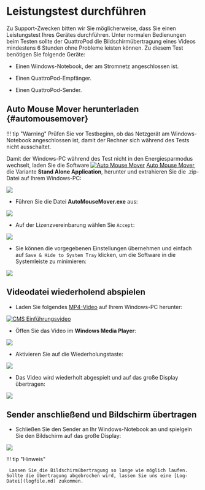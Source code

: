 # Leistungstest durchführen

Zu Support-Zwecken bitten wir Sie möglicherweise, dass Sie einen Leistungstest Ihres Gerätes durchführen. Unter normalen Bedienungen beim Testen sollte der QuattroPod die Bildschirmübertragung eines Videos mindestens 6 Stunden ohne Probleme leisten können. Zu diesem Test benötigen Sie folgende Geräte:

* Einen Windows-Notebook, der am Stromnetz angeschlossen ist.

* Einen QuattroPod-Empfänger.

* Einen QuattroPod-Sender.

## Auto Mouse Mover herunterladen {#automousemover}

!!! tip "Warning" 
	Prüfen Sie vor Testbeginn, ob das Netzgerät am Windows-Notebook angeschlossen ist, damit der Rechner sich während des Tests nicht ausschaltet.

Damit der Windows-PC während des Test nicht in den Energiesparmodus wechselt, laden Sie die Software [![Auto Mouse Mover](/assets/img/automousemover.icon.png)](https://www.murgee.com/auto-mouse-mover/) [Auto Mouse Mover](https://www.murgee.com/auto-mouse-mover/), die Variante **Stand Alone Application**, herunter und extrahieren Sie die .zip-Datei auf Ihrem Windows-PC:

![](/assets/img/automousemover.extract.png)

* Führen Sie die Datei **AutoMouseMover.exe** aus:

![](/assets/img/AutoMouseMover.exe.png)

* Auf der Lizenzvereinbarung wählen Sie `Accept`:

![](/assets/img/automousemover.agreement.png)

* Sie können die vorgegebenen Einstellungen übernehmen und einfach auf `Save & Hide to System Tray` klicken, um die Software in die Systemleiste zu minimieren:

![](/assets/img/automousemove.settings.png)

## Videodatei wiederholend abspielen

* Laden Sie folgendes [MP4-Video](https://assets.stueber.de/videos/cms.quattropod.introduction.de.mp4) auf Ihrem Windows-PC herunter:

[![CMS Einführungsvideo](/assets/img/thumbnail.video.cms.png)](https://assets.stueber.de/videos/cms.quattropod.introduction.de.mp4)

* Öffen Sie das Video im **Windows Media Player**: 

![](/assets/img/video.open.in.mediaplayer.png)

* Aktivieren Sie auf die Wiederholungstaste:

![](/assets/img/mediaplayer.repeat.png)

* Das Video wird wiederholt abgespielt und auf das große Display übertragen:

![](/assets/img/video.playing.png)

## Sender anschließend und Bildschirm übertragen 

* Schließen Sie den Sender an Ihr Windows-Notebook an und spielgeln Sie den Bildschirm auf das große Display:

![](/assets/img/QSG-TypeC.Windows.png)

!!! tip "Hinweis"

     Lassen Sie die Bildschirmübertragung so lange wie möglich laufen. Sollte die Übertragung abgebrochen wird, lassen Sie uns eine [Log-Datei](logfile.md) zukommen.